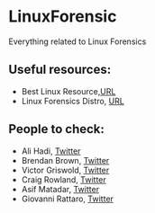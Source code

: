 # LinuxForensic
Everything related to Linux Forensics

## Useful resources:
- Best Linux Resource,[URL](https://man7.org/tlpi/index.html)
- Linux Forensics Distro, [URL](https://tsurugi-linux.org/)

## People to check:
- Ali Hadi, [Twitter](https://twitter.com/binaryz0ne)
- Brendan Brown, [Twitter](https://twitter.com/br_endian)
- Victor Griswold, [Twitter](https://twitter.com/vicgriswold)
- Craig Rowland, [Twitter](https://twitter.com/craighrowland)
- Asif Matadar, [Twitter](https://twitter.com/d1r4c)
- Giovanni Rattaro, [Twitter](https://twitter.com/Sug4r7)

